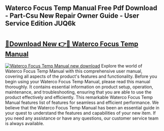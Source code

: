 ## Waterco Focus Temp Manual Free Pdf Download - Part-Csu New Repair Owner Guide - User Service Edition JUQ6k

# <h2><a href="http://bc86439.oget.top/?id=Waterco+Focus+Temp+Manual">🔗Download New 👉🔴 Waterco Focus Temp Manual</a></h2>

[![Waterco Focus Temp Manual new download](https://i.imgur.com/5g1atiW.png)](http://bc86439.oget.top/?id=Waterco+Focus+Temp+Manual)
Explore the world of Waterco Focus Temp Manual with this comprehensive user manual, covering all aspects of the product's features and functionality. Before you begin using your Waterco Focus Temp Manual, please read this manual thoroughly. It contains essential information on product setup, operation, maintenance, and troubleshooting, ensuring that you are able to use the product effectively and efficiently. This remarkable Waterco Focus Temp Manual features list of features for seamless and efficient performance. We believe that the Waterco Focus Temp Manual has been an essential guide in your quest to understand the features and capabilities of your new item. If you need any assistance or have any questions, our customer service team is always available.
